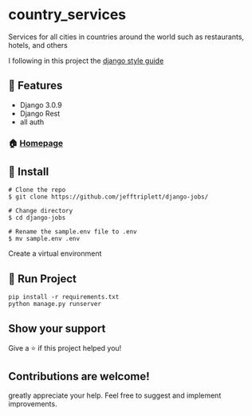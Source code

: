 # country_services
Services for all cities in countries around the world such as restaurants, hotels, and others


I following in this project the <a class="reference external" href="https://github.com/HackSoftware/Django-Styleguide"> django style guide</a> 


## :triangular_flag_on_post: Features

- Django 3.0.9
- Django Rest
- all auth

### 🏠 [Homepage](https://github.com/jefftriplett/django-jobs)

## :wrench: Install

```shell
# Clone the repo
$ git clone https://github.com/jefftriplett/django-jobs/

# Change directory
$ cd django-jobs

# Rename the sample.env file to .env
$ mv sample.env .env
```

Create a virtual environment

## :rocket: Run Project

```shell
pip install -r requirements.txt
python manage.py runserver

```

## Show your support

Give a ⭐️ if this project helped you!



## Contributions are welcome!
greatly appreciate your help. Feel free to suggest and implement improvements.
